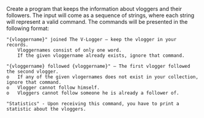Create a program that keeps the information about vloggers and their followers. The input will come as a sequence of strings, where each string will represent a valid command. The commands will be presented in the following format:

	"{vloggername}" joined The V-Logger – keep the vlogger in your records.
    	Vloggernames consist of only one word.
    	If the given vloggername already exists, ignore that command.

	"{vloggername} followed {vloggername}" – The first vlogger followed the second vlogger.
    o	If any of the given vlogernames does not exist in your collection, ignore that command.
    o	Vlogger cannot follow himself.
    o	Vloggers cannot follow someone he is already a follower of.
    
	"Statistics" - Upon receiving this command, you have to print a statistic about the vloggers.

